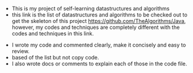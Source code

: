 - This is my project of self-learning datastructures and algorithms
- this link is the list of datastructures and algorithms to be checked out to get the skeleton of this project https://github.com/TheAlgorithms/Java,
  however, my codes and techniques are completely different with the codes and techniques in this link. 
  
+ I wrote my code and commented clearly, make it concisely and easy to review.
+ based of the list but not copy code.
+ I also wrote docs or comments to explain each of those in the code file.


